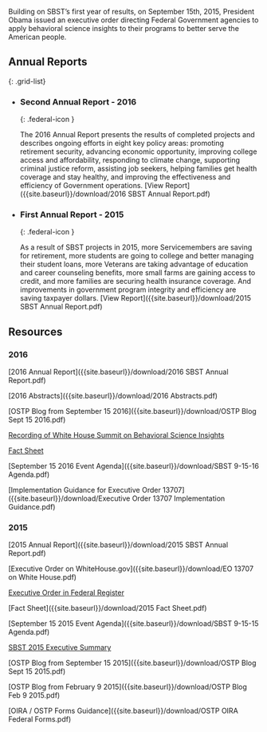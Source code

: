 Building on SBST’s first year of results, on September 15th, 2015, President Obama issued an executive order directing Federal Government agencies to apply behavioral science insights to their programs to better serve the American people. 

## Annual Reports
{: .grid-list}

* ### Second Annual Report - 2016
  {: .federal-icon }

  The 2016 Annual Report presents the results of completed projects and describes ongoing efforts in eight key policy areas: promoting retirement security, advancing economic opportunity, improving college access and affordability, responding to climate change, supporting criminal justice reform, assisting job seekers, helping families get health coverage and stay healthy, and improving the effectiveness and efficiency of Government operations. [View Report]({{site.baseurl}}/download/2016 SBST Annual Report.pdf)

* ### First Annual Report - 2015
  {: .federal-icon }

  As a result of SBST projects in 2015, more Servicemembers are saving for retirement, more students are going to college and better managing their student loans, more Veterans are taking advantage of education and career counseling benefits, more small farms are gaining access to credit, and more families are securing health insurance coverage. And improvements in government program integrity and efficiency are saving taxpayer dollars. [View Report]({{site.baseurl}}/download/2015 SBST Annual Report.pdf) 

## Resources

### 2016

[2016 Annual Report]({{site.baseurl}}/download/2016 SBST Annual Report.pdf)

[2016 Abstracts]({{site.baseurl}}/download/2016 Abstracts.pdf)

[OSTP Blog from September 15 2016]({{site.baseurl}}/download/OSTP Blog Sept 15 2016.pdf)

[Recording of White House Summit on Behavioral Science Insights](https://www.youtube.com/watch?v=Yfab39tvUv4)

[Fact Sheet]({{site.baseurl}}/download/2016%20Behavioral-Science-EO-Anniversary-Fact-Sheet.pdf)

[September 15 2016 Event Agenda]({{site.baseurl}}/download/SBST 9-15-16 Agenda.pdf)

[Implementation Guidance for Executive Order 13707]({{site.baseurl}}/download/Executive Order 13707 Implementation Guidance.pdf)

### 2015

[2015 Annual Report]({{site.baseurl}}/download/2015 SBST Annual Report.pdf) 

[Executive Order on WhiteHouse.gov]({{site.baseurl}}/download/EO 13707 on White House.pdf)

[Executive Order in Federal Register](https://www.federalregister.gov/articles/2015/09/18/2015-23630/using-behavioral-science-insights-to-better-serve-the-american-people)

[Fact Sheet]({{site.baseurl}}/download/2015 Fact Sheet.pdf)

[September 15 2015 Event Agenda]({{site.baseurl}}/download/SBST 9-15-15 Agenda.pdf)

[SBST 2015 Executive Summary]({{site.baseurl}}/download/2015-exec-summary.pdf)

[OSTP Blog from September 15 2015]({{site.baseurl}}/download/OSTP Blog Sept 15 2015.pdf)

[OSTP Blog from February 9 2015]({{site.baseurl}}/download/OSTP Blog Feb 9 2015.pdf) 

[OIRA / OSTP Forms Guidance]({{site.baseurl}}/download/OSTP OIRA Federal Forms.pdf)
